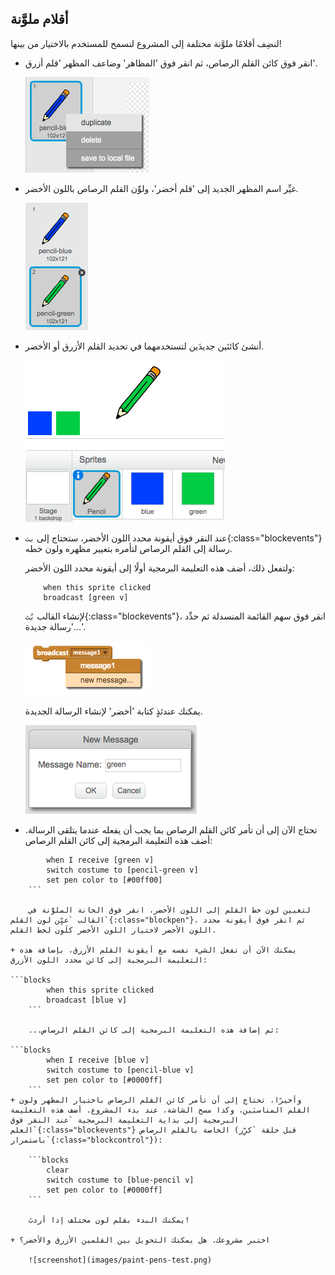 ## أقلام ملوَّنة

لنضِف أقلامًا ملوَّنة مختلفة إلى المشروع لنسمح للمستخدم بالاختيار من بينها!



+ انقر فوق كائن القلم الرصاص، ثم انقر فوق 'المظاهر' وضاعف المظهر 'قلم أزرق'.

	![screenshot](images/paint-blue-duplicate.png)

+ غيِّر اسم المظهر الجديد إلى 'قلم أخضر'، ولوِّن القلم الرصاص باللون الأخضر.

	![screenshot](images/paint-pencil-green.png)

+ أنشئ كائنَين جديدَين لتستخدمهما في تحديد القلم الأزرق أو الأخضر.

	![screenshot](images/paint-selectors.png)

+ عند النقر فوق أيقونة محدد اللون الأخضر، ستحتاج إلى `بث`{:class="blockevents"} رسالة إلى القلم الرصاص لتأمره بتغيير مظهره ولون خطه.

	ولتفعل ذلك، أضف هذه التعليمة البرمجية أولًا إلى أيقونة محدد اللون الأخضر:

	```blocks
		when this sprite clicked
		broadcast [green v]
	```

	لإنشاء القالب `بُث`{:class="blockevents"}، انقر فوق سهم القائمة المنسدلة ثم حدِّد 'رسالة جديدة...'.

	![screenshot](images/paint-broadcast.png)

	يمكنك عندئذٍ كتابة 'أخضر' لإنشاء الرسالة الجديدة.

	![screenshot](images/paint-green-message.png)

+ تحتاج الآن إلى أن تأمر كائن القلم الرصاص بما يجب أن يفعله عندما يتلقى الرسالة. أضف هذه التعليمة البرمجية إلى كائن القلم الرصاص:

```blocks
		when I receive [green v]
		switch costume to [pencil-green v]
		set pen color to [#00ff00]
	```

	لتعيين لون خط القلم إلى اللون الأخضر، انقر فوق الخانة الملوَّنة في القالب `عيِّن لون القلم`{:class="blockpen"}، ثم انقر فوق أيقونة محدد اللون الأخضر لاختيار اللون الأخضر كلَون لخط القلم.

+ يمكنك الآن أن تفعل الشيء نفسه مع أيقونة القلم الأزرق، بإضافة هذه التعليمة البرمجية إلى كائن محدد اللون الأزرق:

```blocks
		when this sprite clicked
		broadcast [blue v]
	```

	...ثم إضافة هذه التعليمة البرمجية إلى كائن القلم الرصاص:

```blocks
		when I receive [blue v]
		switch costume to [pencil-blue v]
		set pen color to [#0000ff]
	```
+ وأخيرًا، تحتاج إلى أن تأمر كائن القلم الرصاص باختيار المظهر ولون القلم المناسبَين، وكذا مسح الشاشة، عند بدء المشروع. أضف هذه التعليمة البرمجية إلى بداية التعليمة البرمجية `عند النقر فوق العلم`{:class="blockevents"} الخاصة بالقلم الرصاص (قبل حلقة `كرِّر باستمرار`{:class="blockcontrol"}):

	```blocks
		clear
		switch costume to [blue-pencil v]
		set pen color to [#0000ff]
	```

	يمكنك البدء بقلم لون مختلف إذا أردتَ!

+ اختبر مشروعك. هل يمكنك التحويل بين القلمين الأزرق والأخضر؟

	![screenshot](images/paint-pens-test.png)




